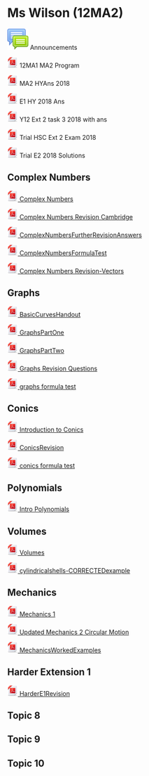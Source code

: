 # Ms Wilson (12MA2)

![](../../../../../media/icon.svg) Announcements

![](../../../../../media/f/pdf-24.png) 12MA1 MA2 Program

![](../../../../../media/f/pdf-24.png) MA2 HYAns 2018

![](../../../../../media/f/pdf-24.png) E1 HY 2018 Ans

![](../../../../../media/f/pdf-24.png) Y12 Ext 2 task 3 2018 with ans

![](../../../../../media/f/pdf-24.png) Trial HSC Ext 2 Exam 2018

![](../../../../../media/f/pdf-24.png) Trial E2 2018 Solutions

## Complex Numbers

[![](../../../../../media/f/pdf-24.png) Complex Numbers](Complex%20Numbers.pdf)

[![](../../../../../media/f/pdf-24.png) Complex Numbers Revision Cambridge](Complex%20Numbers%20Revision%20Cambridge.pdf)

[![](../../../../../media/f/pdf-24.png) ComplexNumbersFurtherRevisionAnswers](ComplexNumbersFurtherRevisionAnswers.pdf)

[![](../../../../../media/f/pdf-24.png) ComplexNumbersFormulaTest](ComplexNumbersFormulaTest.pdf)

[![](../../../../../media/f/pdf-24.png) Complex Numbers Revision-Vectors](Complex%20Numbers%20Revision-Vectors.pdf)

## Graphs

[![](../../../../../media/f/pdf-24.png) BasicCurvesHandout](BasicCurvesHandout.pdf)

[![](../../../../../media/f/pdf-24.png) GraphsPartOne](GraphsPartOne.pdf)

[![](../../../../../media/f/pdf-24.png) GraphsPartTwo](GraphsPartTwo.pdf)

[![](../../../../../media/f/pdf-24.png) Graphs Revision Questions](Graphs%20Revision%20Questions.pdf)

[![](../../../../../media/f/pdf-24.png) graphs formula test](graphs_formula_test.pdf)

## Conics

[![](../../../../../media/f/pdf-24.png) Introduction to Conics](Introduction_to_Conics.pdf)

[![](../../../../../media/f/pdf-24.png) ConicsRevision](ConicsRevision.pdf)

[![](../../../../../media/f/pdf-24.png) conics formula test](conics_formula_test.pdf)

## Polynomials

[![](../../../../../media/f/pdf-24.png) Intro Polynomials](Intro_Polynomials.pdf)

## Volumes

[![](../../../../../media/f/pdf-24.png) Volumes](Volumes.pdf)

[![](../../../../../media/f/pdf-24.png) cylindricalshells-CORRECTEDexample](cylindricalshells-CORRECTEDexample.pdf)

## Mechanics

[![](../../../../../media/f/pdf-24.png) Mechanics 1](Mechanics%201.pdf)

[![](../../../../../media/f/pdf-24.png) Updated Mechanics 2 Circular Motion](Updated%20Mechanics%202%20Circular%20Motion.pdf)

[![](../../../../../media/f/pdf-24.png) MechanicsWorkedExamples](MechanicsWorkedExamples.pdf)

## Harder Extension 1

[![](../../../../../media/f/pdf-24.png) HarderE1Revision](HarderE1Revision.pdf)

## Topic 8

## Topic 9

## Topic 10

